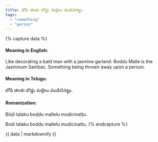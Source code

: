 ```yaml
---
title: బోడి తలకు బొడ్డు మల్లెలు ముడిచినట్టు.
tags:
  - "something"
  - "person"
---
```


{% capture data %}
#### Meaning in English:
Like decorating a bald man with a jasmine garland.
Boddu Malle is the Jasminum Sambac.
Something being thrown away upon a person.

#### Meaning in Telugu:
బోడి తలకు బొడ్డు మల్లెలు ముడిచినట్టు.

#### Romanization:
Bōḍi talaku boḍḍu mallelu muḍicinaṭṭu.

Bodi talaku boddu mallelu mudicinattu.
{% endcapture %}

{{ data | markdownify }}

